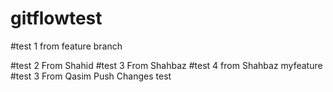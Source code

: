 # gitflowtest
#test 1 from feature branch

#test 2 From Shahid
#test 3 From Shahbaz
#test 4 from Shahbaz myfeature
#test 3 From Qasim Push Changes test
